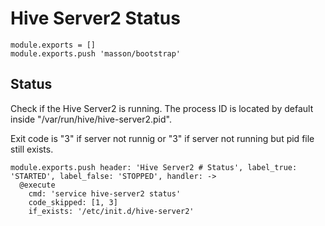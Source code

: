 
# Hive Server2 Status

    module.exports = []
    module.exports.push 'masson/bootstrap'

## Status

Check if the Hive Server2 is running. The process ID is located by default
inside "/var/run/hive/hive-server2.pid".

Exit code is "3" if server not runnig or "3" if server not running but pid file
still exists.

    module.exports.push header: 'Hive Server2 # Status', label_true: 'STARTED', label_false: 'STOPPED', handler: ->
      @execute
        cmd: 'service hive-server2 status'
        code_skipped: [1, 3]
        if_exists: '/etc/init.d/hive-server2'
